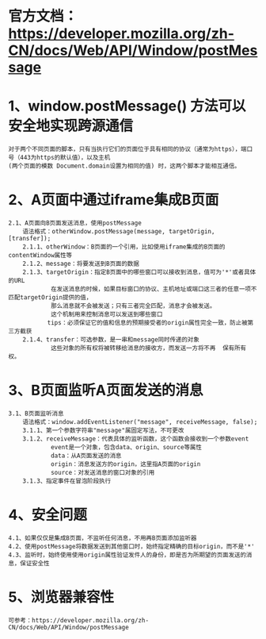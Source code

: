 # 官方文档：https://developer.mozilla.org/zh-CN/docs/Web/API/Window/postMessage  
# 1、window.postMessage() 方法可以安全地实现跨源通信  
    对于两个不同页面的脚本，只有当执行它们的页面位于具有相同的协议（通常为https），端口号（443为https的默认值），以及主机  
    (两个页面的模数 Document.domain设置为相同的值) 时，这两个脚本才能相互通信。  
# 2、A页面中通过iframe集成B页面  
    2.1、A页面向B页面发送消息，使用postMessage  
        语法格式：otherWindow.postMessage(message, targetOrigin, [transfer]);  
        2.1.1、otherWindow：B页面的一个引用，比如使用iframe集成的B页面的contentWindow属性等  
        2.1.2、message：将要发送到B页面的数据  
        2.1.3、targetOrigin：指定B页面中的哪些窗口可以接收到消息，值可为'*'或者具体的URL  
                在发送消息的时候，如果目标窗口的协议、主机地址或端口这三者的任意一项不匹配targetOrigin提供的值，  
                那么消息就不会被发送；只有三者完全匹配，消息才会被发送。  
                这个机制用来控制消息可以发送到哪些窗口  
               tips：必须保证它的值和信息的预期接受者的origin属性完全一致，防止被第三方截获  
        2.1.4、transfer：可选参数，是一串和message同时传递的对象  
                这些对象的所有权将被转移给消息的接收方，而发送一方将不再  保有所有权。  
# 3、B页面监听A页面发送的消息  
    3.1、B页面监听消息  
        语法格式：window.addEventListener("message", receiveMessage, false);  
        3.1.1、第一个参数字符串"message"属固定写法，不可更改  
        3.1.2、receiveMessage：代表具体的监听函数，这个函数会接收到一个参数event  
                event是一个对象，包含data、origin、source等属性  
                data：从A页面发送的消息  
                origin：消息发送方的origin，这里指A页面的origin  
                source：对发送消息的窗口对象的引用  
        3.1.3、指定事件在冒泡阶段执行  
# 4、安全问题  
    4.1、如果仅仅是集成B页面，不监听任何消息，不用再B页面添加监听器  
    4.2、使用postMessage将数据发送到其他窗口时，始终指定精确的目标origin，而不是'*'  
    4.3、监听时，始终使用使用origin属性验证发件人的身份，即是否为所期望的页面发送的消息，保证安全性  
# 5、浏览器兼容性  
    可参考：https://developer.mozilla.org/zh-CN/docs/Web/API/Window/postMessage